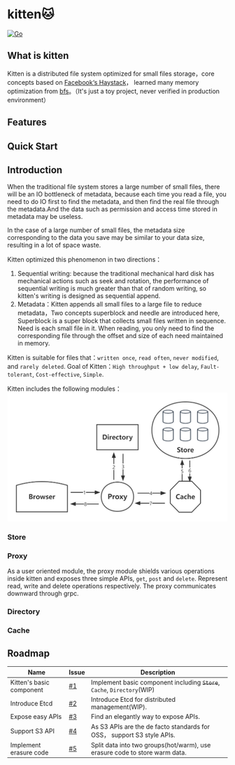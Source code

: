 # kitten🐱

[![Go](https://github.com/JackLeeHal/kitten/actions/workflows/go.yml/badge.svg)](https://github.com/JackLeeHal/kitten/actions/workflows/go.yml)

## What is kitten
Kitten is a distributed file system optimized for small files storage，core concepts based on [Facebook‘s Haystack](https://www.usenix.org/legacy/event/osdi10/tech/full_papers/Beaver.pdf)，
learned many memory optimization from [bfs](https://github.com/Terry-Mao/bfs)。（It's just a toy project, never verified in production environment）

## Features

## Quick Start

## Introduction
When the traditional file system stores a large number of small files, there will be an IO bottleneck of metadata, because each time you read a file,
you need to do IO first to find the metadata, and then find the real file through the metadata.And the data such as permission and access time stored in metadata may be useless.

In the case of a large number of small files, the metadata size corresponding to the data you save may be similar to your data size, resulting in a lot of space waste.

Kitten optimized this phenomenon in two directions：
1. Sequential writing: because the traditional mechanical hard disk has mechanical actions such as seek and rotation, the performance of sequential writing is much greater than that of random writing, so kitten's writing is designed as sequential append.
2. Metadata：Kitten appends all small files to a large file to reduce metadata，Two concepts superblock and needle are introduced here,
   Superblock is a super block that collects small files written in sequence. Need is each small file in it. When reading, you only need to find the corresponding file through the offset and size of each need maintained in memory.

Kitten is suitable for files that：`written once`, `read often`, `never modified`, and `rarely deleted`.
Goal of Kitten：`High throughput + low delay`, `Fault-tolerant`, `Cost-effective`, `Simple`.

Kitten includes the following modules：
![](docs/kitten.png)

### Store

### Proxy

As a user oriented module, the proxy module shields various operations inside kitten and exposes three simple APIs, `get`, `post` and `delete`. Represent read, write and delete operations respectively. The proxy communicates downward through grpc.

### Directory

### Cache

## Roadmap
| Name                     | Issue                                               | Description                                                  |
| ------------------------ | --------------------------------------------------- | ------------------------------------------------------------ |
| Kitten's basic component | [#1](https://github.com/JackLeeHal/kitten/issues/1) | Implement basic component including ~~`Store`~~, `Cache`, `Directory`(WIP) |
| Introduce Etcd           | [#2](https://github.com/JackLeeHal/kitten/issues/2) | Introduce Etcd for distributed management(WIP).              |
| Expose easy APIs         | [#3](https://github.com/JackLeeHal/kitten/issues/3) | Find an elegantly way to expose APIs.                        |
| Support S3 API           | [#4](https://github.com/JackLeeHal/kitten/issues/4) | As S3 APIs are the de facto standards for OSS， support S3 style APIs. |
| Implement erasure code   | [#5](https://github.com/JackLeeHal/kitten/issues/5) | Split data into two groups(hot/warm), use erasure code to store warm data. |
